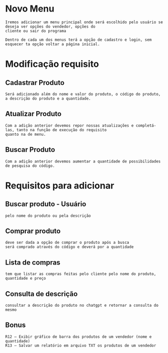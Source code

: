 # Novo Menu
    Iremos adicionar um menu principal onde será escolhido pelo usuário se deseja ver opções do vendedor, opções do 
    cliente ou sair do programa
    
    Dentro de cada um dos menus terá a opção de cadastro e login, sem esquecer ta opção voltar a página inicial.

# Modificação requisito 

## Cadastrar Produto
    Será adicionado além do nome e valor do produto, o código do produto, a descrição do produto e a quantidade.

## Atualizar Produto
    Com a adição anterior devemos repor nossas atualizações e completá-las, tanto na função de execução do requisito
    quanto na de menu.

## Buscar Produto
    Com a adição anterior devemos aumentar a quantidade de possibilidades de pesquisa do código.

# Requisitos para adicionar

## Buscar produto - Usuário 
    pelo nome do produto ou pela descrição

## Comprar produto 
    deve ser dada a opção de comprar o produto após a busca
    será comprado através do código e deverá por a quantidade
    

## Lista de compras
    tem que listar as compras feitas pelo cliente pelo nome do produto, quantidade e preço

## Consulta de descrição
    consultar a descrição do produto no chatgpt e retornar a consulta do mesmo

## Bonus
 
    R12 – Exibir gráfico de barra dos produtos de um vendedor (nome e quantidade)
    R13 – Salvar um relatório em arquivo TXT os produtos de um vendedor
